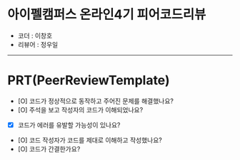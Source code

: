 # 아이펠캠퍼스 온라인4기 피어코드리뷰

- 코더 : 이창호
- 리뷰어 : 정우일

----------------------------------------------

# PRT(PeerReviewTemplate)

- [O] 코드가 정상적으로 동작하고 주어진 문제를 해결했나요?
- [O] 주석을 보고 작성자의 코드가 이해되었나요?
- [X] 코드가 에러를 유발할 가능성이 있나요?
- [O] 코드 작성자가 코드를 제대로 이해하고 작성했나요?
- [O] 코드가 간결한가요?
